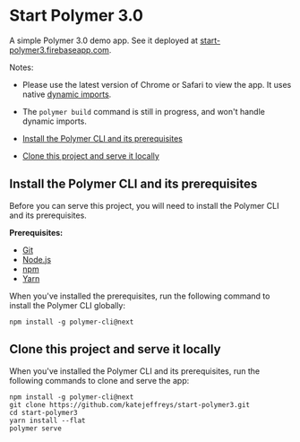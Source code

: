 # Start Polymer 3.0 

A simple Polymer 3.0 demo app. See it deployed at [start-polymer3.firebaseapp.com](https://start-polymer3.firebaseapp.com).

Notes: 
* Please use the latest version of Chrome or Safari to view the app. It uses native [dynamic imports](https://developers.google.com/web/updates/2017/11/dynamic-import).
* The `polymer build` command is still in progress, and won't handle dynamic imports.

* [Install the Polymer CLI and its prerequisites](#install)
* [Clone this project and serve it locally](#clone)

<a name="install"></a>

## Install the Polymer CLI and its prerequisites

Before you can serve this project, you will need to install the Polymer CLI
and its prerequisites.

**Prerequisites:**

* [Git](https://git-scm.com/download/)
* [Node.js](https://nodejs.org/en/)
* [npm](https://www.npmjs.com/)
* [Yarn](https://yarnpkg.com/en/)

When you've installed the prerequisites, run the following command to install the Polymer CLI globally:

```
npm install -g polymer-cli@next
```

<a name="clone"></a>

## Clone this project and serve it locally 

When you've installed the Polymer CLI and its prerequisites, run the following commands to clone and serve the app:

```
npm install -g polymer-cli@next
git clone https://github.com/katejeffreys/start-polymer3.git
cd start-polymer3
yarn install --flat
polymer serve
